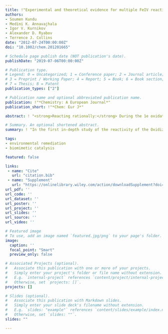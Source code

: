 ```yaml
---
title: !"Experimental and theoretical evidence for multiple FeIV reactive intermediates in TAML-activator catalysis: Rationalizing a counterintuitive reactivity order"
authors:
- Soumen Kundu
- Medini K. Annavajhala
- Igor V. Kurnikov
- Alexander D. Ryabov
- Terrence J. Collins
date: "2012-07-24T00:00:00Z"
doi: "10.1002/chem.201201665"

# Schedule page publish date (NOT publication's date).
publishDate: "2019-07-06T00:00:00Z"

# Publication type.
# Legend: 0 = Uncategorized; 1 = Conference paper; 2 = Journal article;
# 3 = Preprint / Working Paper; 4 = Report; 5 = Book; 6 = Book section;
# 7 = Thesis; 8 = Patent
publication_types: ["2"]

# Publication name and optional abbreviated publication name.
publication: !"*Chemistry: A European Journal*"
publication_short: !"*Chem: Eur J*"

abstract: ! "<strong>Reacting rationally:</strong> During the 1e oxidation of ferrocyanide by the catalytic TAML activator/H<sub>2</sub>O<sub>2</sub>, four Fe<sup>IV</sup> tetra-amido macrocyclic ligand (TAML) intermediates were detected that are involved in a fast acid–base equilibrium. The counterintuitive reactivity pattern is explained by the overall free-energy change during the reduction of Fe<sup>IV</sup> to Fe<sup>III</sup> TAML complexes, with competing contributions from electronic and solvation energy changes."

# Summary. An optional shortened abstract.
summary: ! "In the first in-depth study of the reactivity of the Oxidized TAML species, the non-monotonic reactivity pattern could be explained by the presence of competing contributions from the electronic and the solvation energy change to the overall free energy change for the redox process."

tags:
- environmental remediation
- biomimetic catalysis

featured: false

links:
 - name: "Cite"
   url: "citation.bib"
 - name: "Supplement"
   url: "https://onlinelibrary.wiley.com/action/downloadSupplement?doi=10.1002%2Fchem.201201665&file=chem_201201665_sm_miscellaneous_information.pdf" 
url_pdf: ''
url_code: ''
url_dataset: ''
url_poster: ''
url_project: ''
url_slides: ''
url_source: ''
url_video: ''

# Featured image
# To use, add an image named `featured.jpg/png` to your page's folder. 
image:
  caption: ''
  focal_point: "Smart"
  preview_only: false

# Associated Projects (optional).
#   Associate this publication with one or more of your projects.
#   Simply enter your project's folder or file name without extension.
#   E.g. `internal-project` references `content/project/internal-project/index.md`.
#   Otherwise, set `projects: []`.
projects: []

# Slides (optional).
#   Associate this publication with Markdown slides.
#   Simply enter your slide deck's filename without extension.
#   E.g. `slides: "example"` references `content/slides/example/index.md`.
#   Otherwise, set `slides: ""`.
slides: ""

---
```

